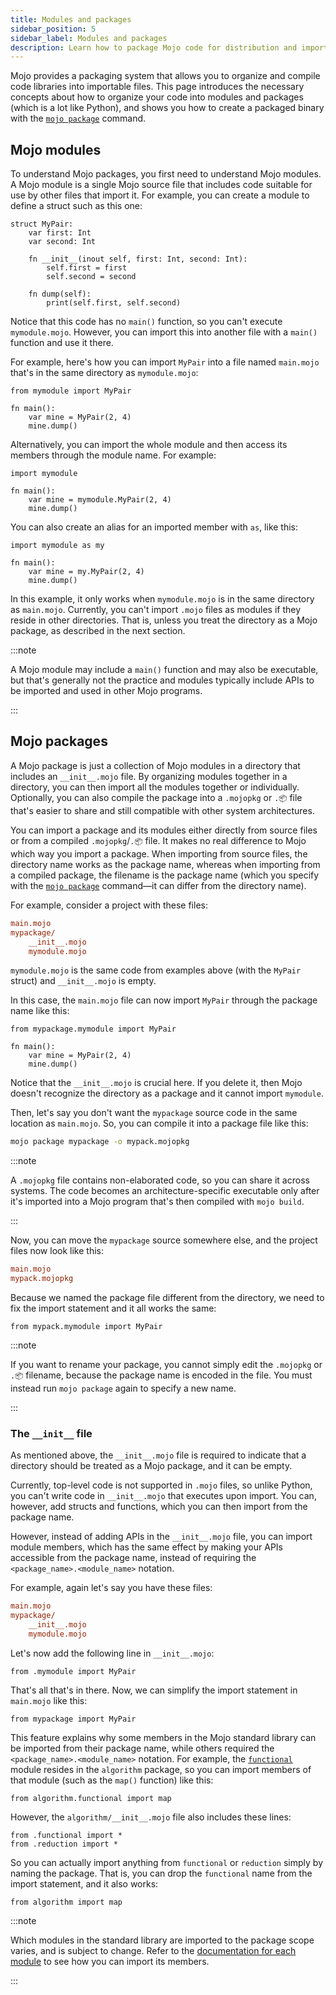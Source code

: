 ```yaml
---
title: Modules and packages
sidebar_position: 5
sidebar_label: Modules and packages
description: Learn how to package Mojo code for distribution and importing.
---
```


Mojo provides a packaging system that allows you to organize and compile code
libraries into importable files. This page introduces the necessary concepts
about how to organize your code into modules and packages (which is a lot
like Python), and shows you how to create a packaged binary with the [`mojo
package`](/mojo/cli/package) command.

## Mojo modules

To understand Mojo packages, you first need to understand Mojo modules. A
Mojo module is a single Mojo source file that includes code suitable for use
by other files that import it. For example, you can create a module
to define a struct such as this one:

```{.mojo filename="mymodule.mojo"}
struct MyPair:
    var first: Int
    var second: Int

    fn __init__(inout self, first: Int, second: Int):
        self.first = first
        self.second = second

    fn dump(self):
        print(self.first, self.second)
```

Notice that this code has no `main()` function, so you can't execute
`mymodule.mojo`. However, you can import this into another file with a
`main()` function and use it there.

For example, here's how you can import `MyPair` into a file named `main.mojo`
that's in the same directory as `mymodule.mojo`:

```{.mojo filename="main.mojo"}
from mymodule import MyPair

fn main():
    var mine = MyPair(2, 4)
    mine.dump()
```

Alternatively, you can import the whole module and then access its members
through the module name. For example:

```{.mojo filename="main.mojo"}
import mymodule

fn main():
    var mine = mymodule.MyPair(2, 4)
    mine.dump()
```

You can also create an alias for an imported member with `as`, like this:

```{.mojo filename="main.mojo"}
import mymodule as my

fn main():
    var mine = my.MyPair(2, 4)
    mine.dump()
```

In this example, it only works when `mymodule.mojo` is in the same directory as
`main.mojo`. Currently, you can't import `.mojo` files as modules if they
reside in other directories. That is, unless you treat the directory as a Mojo
package, as described in the next section.

:::note

A Mojo module may include a `main()` function and may also be
executable, but that's generally not the practice and modules typically include
APIs to be imported and used in other Mojo programs.

:::

## Mojo packages

A Mojo package is just a collection of Mojo modules in a directory that
includes an `__init__.mojo` file. By organizing modules together in a
directory, you can then import all the modules together or individually.
Optionally, you can also compile the package into a `.mojopkg` or `.📦` file
that's easier to share and still compatible with other system architectures.

You can import a package and its modules either directly from source files or
from a compiled `.mojopkg`/`.📦` file. It makes no real difference to Mojo
which way you import a package. When importing from source files, the directory
name works as the package name, whereas when importing from a compiled package,
the filename is the package name (which you specify with the [`mojo
package`](/mojo/cli/package) command—it can differ from the directory
name).

For example, consider a project with these files:

```ini
main.mojo
mypackage/
    __init__.mojo
    mymodule.mojo
```

`mymodule.mojo` is the same code from examples above (with the `MyPair`
struct) and `__init__.mojo` is empty.

In this case, the `main.mojo` file can now import `MyPair` through the package
name like this:

```{.mojo filename="main.mojo"}
from mypackage.mymodule import MyPair

fn main():
    var mine = MyPair(2, 4)
    mine.dump()
```

Notice that the `__init__.mojo` is crucial here. If you delete it, then Mojo
doesn't recognize the directory as a package and it cannot import `mymodule`.

Then, let's say you don't want the `mypackage` source code in the same location
as `main.mojo`. So, you can compile it into a package file like this:

```sh
mojo package mypackage -o mypack.mojopkg
```

:::note

A `.mojopkg` file contains non-elaborated code, so you can share it across
systems. The code becomes an architecture-specific executable only after it's
imported into a Mojo program that's then compiled with `mojo build`.

:::

Now, you can move the `mypackage` source somewhere else, and the project files
now look like this:

```ini
main.mojo
mypack.mojopkg
```

Because we named the package file different from the directory, we need to fix
the import statement and it all works the same:

```{.mojo filename="main.mojo"}
from mypack.mymodule import MyPair
```

:::note

If you want to rename your package, you cannot simply edit the
`.mojopkg` or `.📦` filename, because the package name is encoded in the file.
You must instead run `mojo package` again to specify a new name.

:::

### The `__init__` file

As mentioned above, the `__init__.mojo` file is required to indicate that a
directory should be treated as a Mojo package, and it can be empty.

Currently, top-level code is not supported in `.mojo` files, so unlike Python,
you can't write code in `__init__.mojo` that executes upon import. You can,
however, add structs and functions, which you can then import from the package
name.

However, instead of adding APIs in the `__init__.mojo` file, you can import
module members, which has the same effect by making your APIs accessible from
the package name, instead of requiring the `<package_name>.<module_name>`
notation.

For example, again let's say you have these files:

```ini
main.mojo
mypackage/
    __init__.mojo
    mymodule.mojo
```

Let's now add the following line in `__init__.mojo`:

```{.mojo filename="__init__.mojo"}
from .mymodule import MyPair
```

That's all that's in there. Now, we can simplify the import statement in
`main.mojo` like this:

```{.mojo filename="main.mojo"}
from mypackage import MyPair
```

This feature explains why some members in the Mojo standard library can be
imported from their package name, while others required the
`<package_name>.<module_name>` notation. For example, the
[`functional`](/mojo/stdlib/algorithm/functional/) module resides in the
`algorithm` package, so you can import members of that module (such as the
`map()` function) like this:

```mojo
from algorithm.functional import map
```

However, the `algorithm/__init__.mojo` file also includes these lines:

```{.mojo filename="algorithm/__init__.mojo"}
from .functional import *
from .reduction import *
```

So you can actually import anything from `functional` or `reduction` simply by
naming the package. That is, you can drop the `functional` name from the import
statement, and it also works:

```mojo
from algorithm import map
```

:::note

Which modules in the standard library are imported to the package
scope varies, and is subject to change. Refer to the [documentation for each
module](/mojo/lib) to see how you can import its members.

:::

